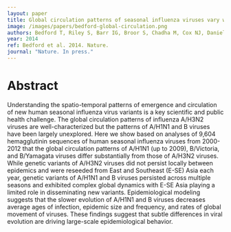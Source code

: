 ```yaml
---
layout: paper
title: Global circulation patterns of seasonal influenza viruses vary with rates of virus evolution
image: /images/papers/bedford-global-circulation.png
authors: Bedford T, Riley S, Barr IG, Broor S, Chadha M, Cox NJ, Daniels RS, Gunasekaran CP, Hurt AC, Kelso A, Klimov A, Lewis NS, Li X, McCauley JW, Odagiri T, Potdar V, Rambaut A, Shu Y, Skepner E, Smith DJ, Suchard MA, Tashiro M, Wang D, Xu X, Lemey P, Russell CA
year: 2014
ref: Bedford et al. 2014. Nature.
journal: "Nature. In press."
---
```


# Abstract

Understanding the spatio-temporal patterns of emergence and circulation of new human seasonal influenza virus variants is a key scientific and public health challenge. The global circulation patterns of influenza A/H3N2 viruses are well-characterized but the patterns of A/H1N1 and B viruses have been largely unexplored. Here we show based on analyses of 9,604 hemagglutinin sequences of human seasonal influenza viruses from 2000-2012 that the global circulation patterns of A/H1N1 (up to 2009), B/Victoria, and B/Yamagata viruses differ substantially from those of A/H3N2 viruses. While genetic variants of A/H3N2 viruses did not persist locally between epidemics and were reseeded from East and Southeast (E-SE) Asia each year, genetic variants of A/H1N1 and B viruses persisted across multiple seasons and exhibited complex global dynamics with E-SE Asia playing a limited role in disseminating new variants. Epidemiological modeling suggests that the slower evolution of A/H1N1 and B viruses decreases average ages of infection, epidemic size and frequency, and rates of global movement of viruses. These findings suggest that subtle differences in viral evolution are driving large-scale epidemiological behavior.
